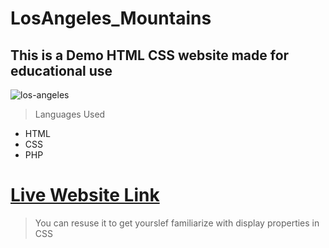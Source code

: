 # LosAngeles_Mountains

## This is a Demo HTML CSS website made for educational use

![los-angeles](https://user-images.githubusercontent.com/91717723/137840185-cd51eeb8-017f-4cc9-8d3f-142174133b78.png)

> Languages Used
- HTML
- CSS
- PHP

# [Live Website Link](https://losangelesmountains.herokuapp.com/)

> You can resuse it to get yourslef familiarize with display properties in CSS
